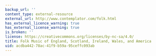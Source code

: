```yaml
---
backup_url: ''
content_type: external-resource
external_url: http://www.contemplator.com/folk.html
has_external_licence_warning: true
has_external_license_warning: true
is_broken: ''
license: https://creativecommons.org/licenses/by-nc-sa/4.0/
title: Folk Music of England, Scotland, Ireland, Wales, and America
uid: acdba442-78ac-41f9-b59a-95ceffc093ab
---
```

